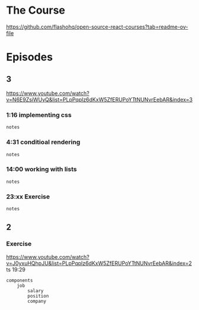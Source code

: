 # The Course

https://github.com/flashohq/open-source-react-courses?tab=readme-ov-file

# Episodes

## 3

https://www.youtube.com/watch?v=N6E9ZsiWUyQ&list=PLpPqplz6dKxW5ZfERUPoYTtNUNvrEebAR&index=3 

### 1:16 implementing css
```
notes
```
### 4:31 conditioal rendering
```
notes
```
### 14:00 working with lists
```
notes
```
### 23:xx Exercise
``` 
notes
```

## 2

### Exercise

https://www.youtube.com/watch?v=J0yxuHQhpJU&list=PLpPqplz6dKxW5ZfERUPoYTtNUNvrEebAR&index=2 ts 19:29 

```
components
    job
        salary
        position
        company
```
